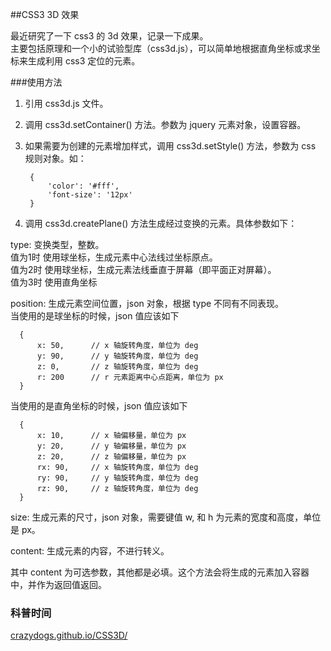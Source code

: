 ##CSS3 3D 效果

最近研究了一下 css3 的 3d 效果，记录一下成果。  
主要包括原理和一个小的试验型库（css3d.js），可以简单地根据直角坐标或求坐标来生成利用 css3 定位的元素。

###使用方法

1. 引用 css3d.js 文件。  
2. 调用 css3d.setContainer() 方法。参数为 jquery 元素对象，设置容器。  
3. 如果需要为创建的元素增加样式，调用 css3d.setStyle() 方法，参数为 css 规则对象。如：  

        {
            'color': '#fff',
            'font-size': '12px'
        }

4. 调用 css3d.createPlane() 方法生成经过变换的元素。具体参数如下：  

  type: 变换类型，整数。  
  值为1时 使用球坐标，生成元素中心法线过坐标原点。  
  值为2时 使用球坐标，生成元素法线垂直于屏幕（即平面正对屏幕）。  
  值为3时 使用直角坐标

  position: 生成元素空间位置，json 对象，根据 type 不同有不同表现。  
  当使用的是球坐标的时候，json 值应该如下

      {
          x: 50,      // x 轴旋转角度，单位为 deg
          y: 90,      // y 轴旋转角度，单位为 deg
          z: 0,       // z 轴旋转角度，单位为 deg
          r: 200      // r 元素距离中心点距离，单位为 px
      }

  当使用的是直角坐标的时候，json 值应该如下

      {
          x: 10,      // x 轴偏移量，单位为 px
          y: 20,      // y 轴偏移量，单位为 px
          z: 20,      // z 轴偏移量，单位为 px
          rx: 90,     // x 轴旋转角度，单位为 deg
          ry: 90,     // y 轴旋转角度，单位为 deg
          rz: 90,     // z 轴旋转角度，单位为 deg
      }

  size: 生成元素的尺寸，json 对象，需要键值 w, 和 h 为元素的宽度和高度，单位是 px。

  content: 生成元素的内容，不进行转义。
  
  其中 content 为可选参数，其他都是必填。这个方法会将生成的元素加入容器中，并作为返回值返回。
  
### 科普时间
[crazydogs.github.io/CSS3D/](PPT)
